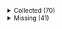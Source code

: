 <details><summary>Collected (70)</summary>
<p>

| Packet |
| --- |
| login |
| feature_flags |
| custom_payload |
| difficulty |
| abilities |
| held_item_slot |
| declare_recipes |
| tags |
| entity_status |
| declare_commands |
| unlock_recipes |
| position |
| server_data |
| player_info |
| initialize_world_border |
| update_time |
| spawn_position |
| update_view_position |
| map_chunk |
| bundle_delimiter |
| spawn_entity |
| entity_metadata |
| entity_update_attributes |
| entity_velocity |
| window_items |
| entity_equipment |
| advancements |
| update_health |
| experience |
| rel_entity_move |
| entity_move_look |
| entity_head_rotation |
| block_change |
| multi_block_change |
| entity_teleport |
| entity_look |
| entity_destroy |
| update_light |
| system_chat |
| named_entity_spawn |
| player_remove |
| tab_complete |
| player_chat |
| damage_event |
| death_combat_event |
| respawn |
| game_state_change |
| animation |
| sound_effect |
| set_slot |
| set_cooldown |
| acknowledge_player_digging |
| unload_chunk |
| entity_sound_effect |
| map |
| set_title_text |
| tile_entity_data |
| keep_alive |
| scoreboard_objective |
| scoreboard_display_objective |
| scoreboard_score |
| entity_effect |
| remove_entity_effect |
| open_window |
| craft_progress_bar |
| world_event |
| close_window |
| boss_bar |
| collect |
| statistics |

</p>
</details>
<details><summary>Missing (41)</summary>
<p>

| Packet |
| --- |
| spawn_entity_experience_orb |
| block_break_animation |
| block_action |
| face_player |
| nbt_query_response |
| chat_suggestions |
| hide_message |
| kick_disconnect |
| profileless_chat |
| explosion |
| open_horse_window |
| world_particles |
| trade_list |
| vehicle_move |
| open_book |
| open_sign_entity |
| craft_recipe_response |
| end_combat_event |
| enter_combat_event |
| resource_pack_send |
| camera |
| update_view_distance |
| attach_entity |
| set_passengers |
| teams |
| stop_sound |
| playerlist_header |
| select_advancement_tab |
| clear_titles |
| action_bar |
| world_border_center |
| world_border_lerp_size |
| world_border_size |
| world_border_warning_delay |
| world_border_warning_reach |
| ping |
| set_title_subtitle |
| set_title_time |
| simulation_distance |
| chunk_biomes |
| hurt_animation |

</p>
</details>